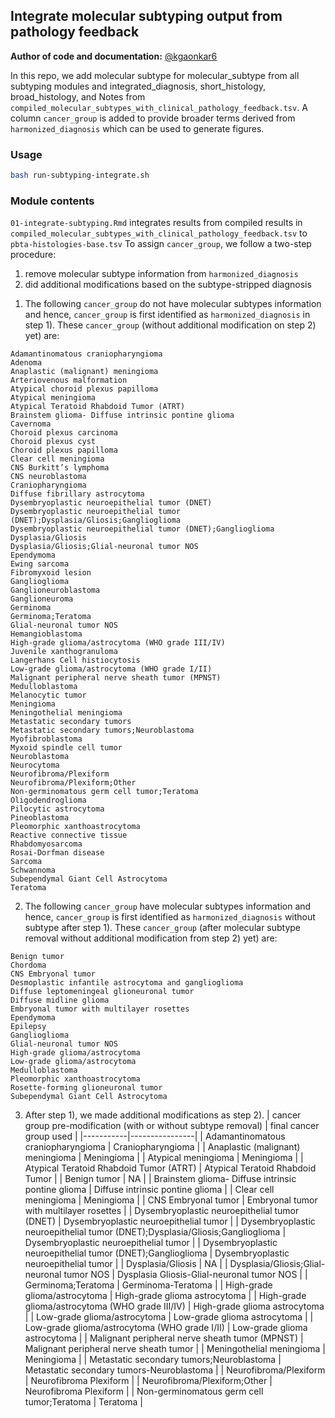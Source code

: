 ## Integrate molecular subtyping output from pathology feedback

**Author of code and documentation:** [@kgaonkar6](https://github.com/kgaonkar6)

In this repo, we add molecular subtype for molecular_subtype from all subtyping modules and integrated_diagnosis, short_histology, broad_histology, and Notes from `compiled_molecular_subtypes_with_clinical_pathology_feedback.tsv`. A column `cancer_group` is added to provide broader terms derived from `harmonized_diagnosis` which can be used to generate figures.

### Usage
```sh
bash run-subtyping-integrate.sh
```

### Module contents

`01-integrate-subtyping.Rmd` integrates results from compiled results in `compiled_molecular_subtypes_with_clinical_pathology_feedback.tsv` to `pbta-histologies-base.tsv`
To assign `cancer_group`, we follow a two-step procedure:
1) remove molecular subtype information from `harmonized_diagnosis`
2) did additional modifications based on the subtype-stripped diagnosis

1. The following `cancer_group` do not have molecular subtypes information and hence, `cancer_group` is first identified as `harmonized_diagnosis` in step 1).
These `cancer_group` (without additional modification on step 2) yet) are:
```
Adamantinomatous craniopharyngioma
Adenoma
Anaplastic (malignant) meningioma
Arteriovenous malformation
Atypical choroid plexus papilloma
Atypical meningioma
Atypical Teratoid Rhabdoid Tumor (ATRT)
Brainstem glioma- Diffuse intrinsic pontine glioma
Cavernoma
Choroid plexus carcinoma
Choroid plexus cyst
Choroid plexus papilloma
Clear cell meningioma
CNS Burkitt’s lymphoma
CNS neuroblastoma
Craniopharyngioma
Diffuse fibrillary astrocytoma
Dysembryoplastic neuroepithelial tumor (DNET)
Dysembryoplastic neuroepithelial tumor (DNET);Dysplasia/Gliosis;Ganglioglioma
Dysembryoplastic neuroepithelial tumor (DNET);Ganglioglioma
Dysplasia/Gliosis
Dysplasia/Gliosis;Glial-neuronal tumor NOS
Ependymoma
Ewing sarcoma
Fibromyxoid lesion
Ganglioglioma
Ganglioneuroblastoma
Ganglioneuroma
Germinoma
Germinoma;Teratoma
Glial-neuronal tumor NOS
Hemangioblastoma
High-grade glioma/astrocytoma (WHO grade III/IV)
Juvenile xanthogranuloma
Langerhans Cell histiocytosis
Low-grade glioma/astrocytoma (WHO grade I/II)
Malignant peripheral nerve sheath tumor (MPNST)
Medulloblastoma
Melanocytic tumor
Meningioma
Meningothelial meningioma
Metastatic secondary tumors
Metastatic secondary tumors;Neuroblastoma
Myofibroblastoma
Myxoid spindle cell tumor
Neuroblastoma
Neurocytoma
Neurofibroma/Plexiform
Neurofibroma/Plexiform;Other
Non-germinomatous germ cell tumor;Teratoma
Oligodendroglioma
Pilocytic astrocytoma
Pineoblastoma
Pleomorphic xanthoastrocytoma
Reactive connective tissue
Rhabdomyosarcoma
Rosai-Dorfman disease
Sarcoma
Schwannoma
Subependymal Giant Cell Astrocytoma
Teratoma
```
2. The following `cancer_group` have molecular subtypes information and hence, `cancer_group` is first identified as `harmonized_diagnosis` without subtype after step 1).
These `cancer_group` (after molecular subtype removal without additional modification from step 2) yet) are:
```
Benign tumor
Chordoma
CNS Embryonal tumor
Desmoplastic infantile astrocytoma and ganglioglioma
Diffuse leptomeningeal glioneuronal tumor
Diffuse midline glioma
Embryonal tumor with multilayer rosettes
Ependymoma
Epilepsy
Ganglioglioma
Glial-neuronal tumor NOS
High-grade glioma/astrocytoma
Low-grade glioma/astrocytoma
Medulloblastoma
Pleomorphic xanthoastrocytoma
Rosette-forming glioneuronal tumor
Subependymal Giant Cell Astrocytoma
```

3. After step 1), we made additional modifications as step 2).
| cancer group pre-modification (with or without subtype removal) | final cancer group used | 
|-----------|----------------|
| Adamantinomatous craniopharyngioma | Craniopharyngioma |
| Anaplastic (malignant) meningioma | Meningioma |
| Atypical meningioma | Meningioma |
| Atypical Teratoid Rhabdoid Tumor (ATRT) | Atypical Teratoid Rhabdoid Tumor |
| Benign tumor | NA |
| Brainstem glioma- Diffuse intrinsic pontine glioma | Diffuse intrinsic pontine glioma |
| Clear cell meningioma | Meningioma |
| CNS Embryonal tumor | Embryonal tumor with multilayer rosettes |
| Dysembryoplastic neuroepithelial tumor (DNET) | Dysembryoplastic neuroepithelial tumor |
| Dysembryoplastic neuroepithelial tumor (DNET);Dysplasia/Gliosis;Ganglioglioma | Dysembryoplastic neuroepithelial tumor |
| Dysembryoplastic neuroepithelial tumor (DNET);Ganglioglioma | Dysembryoplastic neuroepithelial tumor |
| Dysplasia/Gliosis | NA |
| Dysplasia/Gliosis;Glial-neuronal tumor NOS | Dysplasia Gliosis-Glial-neuronal tumor NOS |
| Germinoma;Teratoma | Germinoma-Teratoma |
| High-grade glioma/astrocytoma | High-grade glioma astrocytoma |
| High-grade glioma/astrocytoma (WHO grade III/IV) | High-grade glioma astrocytoma |
| Low-grade glioma/astrocytoma | Low-grade glioma astrocytoma |
| Low-grade glioma/astrocytoma (WHO grade I/II) | Low-grade glioma astrocytoma |
| Malignant peripheral nerve sheath tumor (MPNST) | Malignant peripheral nerve sheath tumor |
| Meningothelial meningioma | Meningioma |
| Metastatic secondary tumors;Neuroblastoma | Metastatic secondary tumors-Neuroblastoma |
| Neurofibroma/Plexiform | Neurofibroma Plexiform |
| Neurofibroma/Plexiform;Other | Neurofibroma Plexiform |
| Non-germinomatous germ cell tumor;Teratoma | Teratoma | 

